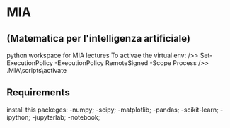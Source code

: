 # MIA

## (Matematica per l'intelligenza artificiale)

python workspace for MIA lectures
To activae the virtual env:
/>> Set-ExecutionPolicy -ExecutionPolicy RemoteSigned -Scope Process
/>> .MIA\scripts\activate

## Requirements

install this packeges:
-numpy;
-scipy;
-matplotlib;
-pandas;
-scikit-learn;
-ipython;
-jupyterlab;
-notebook;
